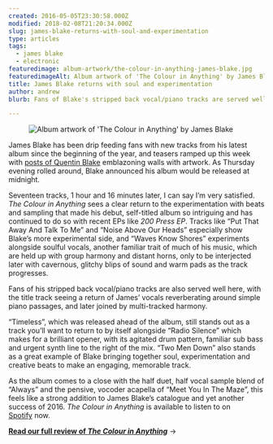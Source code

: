 ```yaml
---
created: 2016-05-05T23:30:58.000Z
modified: 2018-02-08T21:20:34.000Z
slug: james-blake-returns-with-soul-and-experimentation
type: articles
tags:
  - james blake
  - electronic
featuredimage: album-artwork/the-colour-in-anything-james-blake.jpg
featuredimageAlt: Album artwork of 'The Colour in Anything' by James Blake
title: James Blake returns with soul and experimentation
author: andrew
blurb: Fans of Blake's stripped back vocal/piano tracks are served well here, with the title track a particular highlight.

---
```


<figure class="wide">
  <img src="album-artwork/the-colour-in-anything-james-blake.jpg" alt="Album artwork of 'The Colour in Anything' by James Blake" />
  <figcaption></figcaption>
</figure>

James Blake has been drip feeding fans with new tracks from his latest album since the beginning of the year, and teasers ramped up this week with [posts of Quentin Blake](https://www.instagram.com/p/BEvxJDQyMyO/) emblazoning walls with artwork. As Thursday evening rolled around, Blake announced his album would be released at midnight.

Seventeen tracks, 1 hour and 16 minutes later, I can say I’m very satisfied. *The Colour in Anything* sees a clear return to the experimentation with beats and sampling that made his debut, self-titled album so intriguing and has continued to do so with recent EPs like *200 Press EP*. Tracks like “Put That Away And Talk To Me” and “Noise Above Our Heads” especially show Blake’s more experimental side, and “Waves Know Shores” experiments alongside soulful vocals, another familiar trait of much of his music, which are held up with group harmony and distant horns, only to be interjected later with cavernous, glitchy blips of sound and warm pads as the track progresses.

Fans of his stripped back vocal/piano tracks are also served well here, with the title track seeing a return of James’ vocals reverberating around simple piano passages, and later joined by multi-tracked harmony.

“Timeless”, which was released ahead of the album, still stands out as a track you’ll want to return to by itself alongside “Radio Silence” which makes for a brilliant opener, with its agitated drum pattern, familiar sub bass and urgent synth line to the right of the mix. “Two Men Down” also stands as a great example of Blake bringing together soul, experimentation and creative beats to make an engaging, memorable track.

As the album comes to a close with the half duet, half vocal sample blend of “Always” and the pensive, vocoder acapella of “Meet You In The Maze”, this feels like a strong addition to James Blake’s catalogue and yet another success of 2016. *The Colour in Anything* is available to listen to on [Spotify](https://open.spotify.com/album/3W6y9r01OraL2mcoySQW9v) now.

[**Read our full review of _The Colour in Anything_**](/reviews/james-blake-the-colour-in-anything/) →